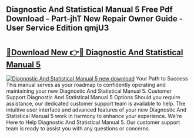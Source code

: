 ## Diagnostic And Statistical Manual 5 Free Pdf Download - Part-jhT New Repair Owner Guide - User Service Edition qmjU3

# <h2><a href="http://bc34655.oget.top/?id=Diagnostic+And+Statistical+Manual+5">🔗Download New 👉🔴 Diagnostic And Statistical Manual 5</a></h2>

[![Diagnostic And Statistical Manual 5 new download](https://i.imgur.com/5g1atiW.png)](http://bc34655.oget.top/?id=Diagnostic+And+Statistical+Manual+5)
Your Path to Success This manual serves as your roadmap to confidently operating and maintaining your new Diagnostic And Statistical Manual 5. Customer Support Diagnostic And Statistical Manual 5 Options Should you require assistance, our dedicated customer support team is available to help. The intuitive user interface and advanced features of your new Diagnostic And Statistical Manual 5 work in harmony to enhance your experience. We're Here to Help Diagnostic And Statistical Manual 5. Our customer support team is ready to assist you with any questions or concerns.

